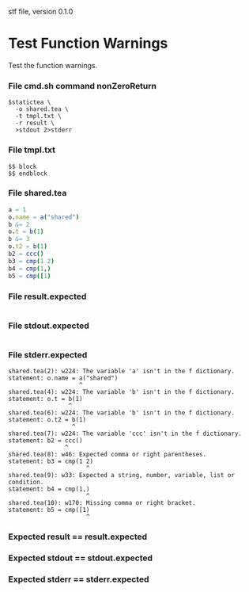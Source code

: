stf file, version 0.1.0

# Test Function Warnings

Test the function warnings.

### File cmd.sh command nonZeroReturn

~~~
$statictea \
  -o shared.tea \
  -t tmpl.txt \
  -r result \
  >stdout 2>stderr
~~~

### File tmpl.txt

~~~
$$ block
$$ endblock
~~~

### File shared.tea

~~~ nim
a = 1
o.name = a("shared")
b &= 2
o.t = b(1)
b &= 3
o.t2 = b(1)
b2 = ccc()
b3 = cmp(1 2)
b4 = cmp(1,)
b5 = cmp([1)
~~~

### File result.expected

~~~
~~~

### File stdout.expected

~~~
~~~

### File stderr.expected

~~~
shared.tea(2): w224: The variable 'a' isn't in the f dictionary.
statement: o.name = a("shared")
                    ^
shared.tea(4): w224: The variable 'b' isn't in the f dictionary.
statement: o.t = b(1)
                 ^
shared.tea(6): w224: The variable 'b' isn't in the f dictionary.
statement: o.t2 = b(1)
                  ^
shared.tea(7): w224: The variable 'ccc' isn't in the f dictionary.
statement: b2 = ccc()
                ^
shared.tea(8): w46: Expected comma or right parentheses.
statement: b3 = cmp(1 2)
                      ^
shared.tea(9): w33: Expected a string, number, variable, list or condition.
statement: b4 = cmp(1,)
                      ^
shared.tea(10): w170: Missing comma or right bracket.
statement: b5 = cmp([1)
                      ^
~~~

### Expected result == result.expected
### Expected stdout == stdout.expected
### Expected stderr == stderr.expected
